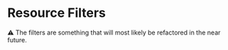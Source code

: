 # Resource Filters

⚠️ The filters are something that will most likely be refactored in the near future.

